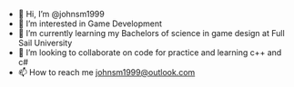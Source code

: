 - 👋 Hi, I’m @johnsm1999
- 👀 I’m interested in Game Development
- 🌱 I’m currently learning my Bachelors of science in game design at Full Sail University
- 💞️ I’m looking to collaborate on code for practice and learning c++ and c#
- 📫 How to reach me johnsm1999@outlook.com

<!---
johnsm1999/johnsm1999 is a ✨ special ✨ repository because its `README.md` (this file) appears on your GitHub profile.
You can click the Preview link to take a look at your changes.
--->
